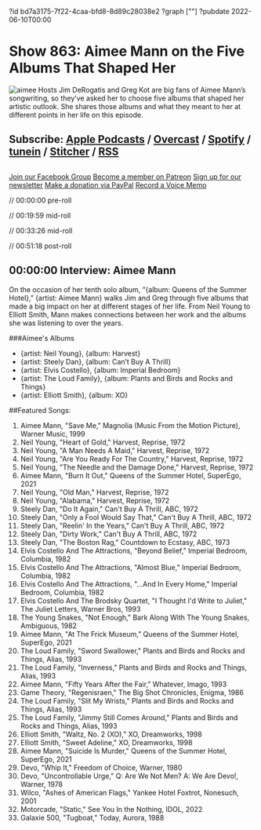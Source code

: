 ?id bd7a3175-7f22-4caa-bfd8-8d89c28038e2
?graph [""]
?pubdate 2022-06-10T00:00
# Show 863: Aimee Mann on the Five Albums That Shaped Her
![aimee](https://static.soundopinions.org/images/2022/aimee_mann2.jpeg)
Hosts Jim DeRogatis and Greg Kot are big fans of Aimee Mann’s songwriting, so they’ve asked her to choose five albums that shaped her artistic outlook. She shares those albums and what they meant to her at different points in her life on this episode. 


## Subscribe: [Apple Podcasts](https://itunes.apple.com/us/podcast/sound-opinions/id94793843) / [Overcast](https://overcast.fm/itunes94793843/sound-opinions) / [Spotify](https://open.spotify.com/show/1kNR8YL7TBrQuRxDdS4wtU) / [tunein](https://tunein.com/podcasts/Music-Podcasts/Sound-Opinions-p60273/) / [Stitcher](http://www.stitcher.com/podcast/sound-opinions) / [RSS](https://feeds.simplecast.com/Nn6fjnB0)

##
[Join our Facebook Group](https://bit.ly/3sivr9T)
[Become a member on Patreon](https://bit.ly/3slWZvc)
[Sign up for our newsletter](https://bit.ly/3eEvRnG)
[Make a donation via PayPal](https://bit.ly/3dmt9lU)
[Record a Voice Memo](https://bit.ly/2RyD5Ah)

// 00:00:00 pre-roll

// 00:19:59 mid-roll

// 00:33:26 mid-roll

// 00:51:18 post-roll


## 00:00:00 Interview: Aimee Mann

On the occasion of her tenth solo album, “{album: Queens of the Summer Hotel},” {artist: Aimee Mann} walks Jim and Greg through five albums that made a big impact on her at different stages of her life. From Neil Young to Elliott Smith, Mann makes connections between her work and the albums she was listening to over the years. 

###Aimee's Albums

- {artist: Neil Young}, {album: Harvest}
- {artist: Steely Dan}, {album: Can’t Buy A Thrill}
- {artist: Elvis Costello}, {album: Imperial Bedroom}
- {artist: The Loud Family}, {album: Plants and Birds and Rocks and Things}
- {artist: Elliott Smith}, {album: XO}




##Featured Songs:
1. Aimee Mann, "Save Me," Magnolia (Music From the Motion Picture), Warner Music, 1999
1. Neil Young, "Heart of Gold," Harvest, Reprise, 1972
1. Neil Young, "A Man Needs A Maid," Harvest, Reprise, 1972
1. Neil Young, "Are You Ready For The Country," Harvest, Reprise, 1972
1. Neil Young, "The Needle and the Damage Done," Harvest, Reprise, 1972
1. Aimee Mann, "Burn It Out," Queens of the Summer Hotel, SuperEgo, 2021
1. Neil Young, "Old Man," Harvest, Reprise, 1972
1. Neil Young, "Alabama," Harvest, Reprise, 1972
1. Steely Dan, "Do It Again," Can't Buy A Thrill, ABC, 1972
1. Steely Dan, "Only a Fool Would Say That," Can't Buy A Thrill, ABC, 1972
1. Steely Dan, "Reelin' In the Years," Can't Buy A Thrill, ABC, 1972
1. Steely Dan, "Dirty Work," Can't Buy A Thrill, ABC, 1972
1. Steely Dan, "The Boston Rag," Countdown to Ecstasy, ABC, 1973
1. Elvis Costello And The Attractions, "Beyond Belief," Imperial Bedroom, Columbia, 1982
1. Elvis Costello And The Attractions, "Almost Blue," Imperial Bedroom, Columbia, 1982
1. Elvis Costello And The Attractions, "...And In Every Home," Imperial Bedroom, Columbia, 1982
1. Elvis Costello And The Brodsky Quartet, "I Thought I'd Write to Juliet," The Juliet Letters, Warner Bros, 1993
1. The Young Snakes, "Not Enough," Bark Along With The Young Snakes, Ambiguous, 1982
1. Aimee Mann, "At The Frick Museum," Queens of the Summer Hotel, SuperEgo, 2021
1. The Loud Family, "Sword Swallower," Plants and Birds and Rocks and Things, Alias, 1993
1. The Loud Family, "Inverness," Plants and Birds and Rocks and Things, Alias, 1993
1. Aimee Mann, "Fifty Years After the Fair," Whatever, Imago, 1993
1. Game Theory, "Regenisraen," The Big Shot Chronicles, Enigma, 1986
1. The Loud Family, "Slit My Wrists," Plants and Birds and Rocks and Things, Alias, 1993
1. The Loud Family, "Jimmy Still Comes Around," Plants and Birds and Rocks and Things, Alias, 1993
1. Elliott Smith, "Waltz, No. 2 (XO)," XO, Dreamworks, 1998
1. Elliott Smith, "Sweet Adeline," XO, Dreamworks, 1998
1. Aimee Mann, "Suicide Is Murder," Queens of the Summer Hotel, SuperEgo, 2021
1. Devo, "Whip It," Freedom of Choice, Warner, 1980
1. Devo, "Uncontrollable Urge," Q: Are We Not Men? A: We Are Devo!, Warner, 1978
1. Wilco, "Ashes of American Flags," Yankee Hotel Foxtrot, Nonesuch, 2001
1. Motorcade, "Static," See You In the Nothing, IDOL, 2022
1. Galaxie 500, "Tugboat," Today, Aurora, 1988